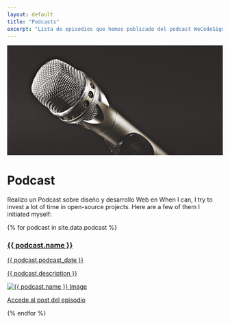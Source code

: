 ```yaml
---
layout: default
title: "Podcasts"
excerpt: "Lista de episodios que hemos publicado del podcast WeCodeSign Podcast"
---
```

<div class="header-section">
  <img src="/images/section-podcast.jpg" alt="Photography by Kai Oberhäuser" />
  <h1 class="header-section__h1">Podcast</h1>
</div>

Realizo un Podcast sobre diseño y desarrollo Web en When I can, I try to invest a lot of time in open-source projects. Here are a few of them I initiated myself:

{% for podcast in site.data.podcast %}
<article class="article  container">
  <a class="article__link" href="/podcast/{{ podcast.podcast_url }}"> 
    <h3 class="article__h3">{{ podcast.name }}</h3>
    <time class="article__date" datetime="{{ podcast.date | date: "%Y-%m-%d" }}">{{ podcast.podcast_date }}</time>
    <p class="article__excerpt">{{ podcast.description }}</p>
    <img class="portrait--small" src="{{ podcast.image_url }}" alt="{{ podcast.name }} Image"/>
  </a>
  <p class="article__url">
    <a href="{{ podcast.podcast_web }}" target="_blank">Accede al post del episodio</a>
  </p>
</article>
{% endfor %}
